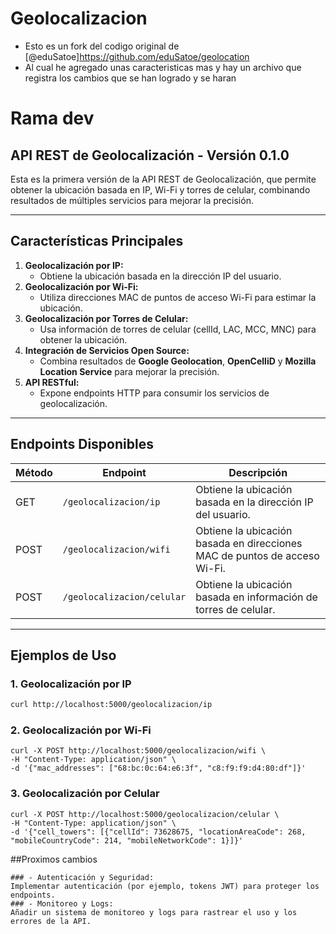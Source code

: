 # Geolocalizacion
* Esto es un fork del codigo original de [@eduSatoe]https://github.com/eduSatoe/geolocation
* Al cual he agregado unas caracteristicas mas y hay un archivo que registra los cambios que se han logrado y se haran

# Rama dev 
## API REST de Geolocalización - Versión 0.1.0

Esta es la primera versión de la API REST de Geolocalización, que permite obtener la ubicación basada en IP, Wi-Fi y torres de celular, combinando resultados de múltiples servicios para mejorar la precisión.

---

## Características Principales

1. **Geolocalización por IP:**
   - Obtiene la ubicación basada en la dirección IP del usuario.
2. **Geolocalización por Wi-Fi:**
   - Utiliza direcciones MAC de puntos de acceso Wi-Fi para estimar la ubicación.
3. **Geolocalización por Torres de Celular:**
   - Usa información de torres de celular (cellId, LAC, MCC, MNC) para obtener la ubicación.
4. **Integración de Servicios Open Source:**
   - Combina resultados de **Google Geolocation**, **OpenCelliD** y **Mozilla Location Service** para mejorar la precisión.
5. **API RESTful:**
   - Expone endpoints HTTP para consumir los servicios de geolocalización.

---

## Endpoints Disponibles

| **Método** | **Endpoint**                     | **Descripción**                                                                 |
|------------|----------------------------------|---------------------------------------------------------------------------------|
| GET        | `/geolocalizacion/ip`            | Obtiene la ubicación basada en la dirección IP del usuario.                     |
| POST       | `/geolocalizacion/wifi`          | Obtiene la ubicación basada en direcciones MAC de puntos de acceso Wi-Fi.       |
| POST       | `/geolocalizacion/celular`       | Obtiene la ubicación basada en información de torres de celular.                |

---

## Ejemplos de Uso

### 1. Geolocalización por IP
```bash
curl http://localhost:5000/geolocalizacion/ip
```
### 2. Geolocalización por Wi-Fi
```
curl -X POST http://localhost:5000/geolocalizacion/wifi \
-H "Content-Type: application/json" \
-d '{"mac_addresses": ["68:bc:0c:64:e6:3f", "c8:f9:f9:d4:80:df"]}'
```
### 3. Geolocalización por Celular
```
curl -X POST http://localhost:5000/geolocalizacion/celular \
-H "Content-Type: application/json" \
-d '{"cell_towers": [{"cellId": 73628675, "locationAreaCode": 268, "mobileCountryCode": 214, "mobileNetworkCode": 1}]}'
```

##Proximos cambios 
```
### - Autenticación y Seguridad:
Implementar autenticación (por ejemplo, tokens JWT) para proteger los endpoints.
### - Monitoreo y Logs:
Añadir un sistema de monitoreo y logs para rastrear el uso y los errores de la API.
```
